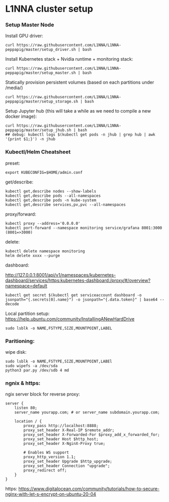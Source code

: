 # L1NNA cluster setup

### Setup Master Node

Install GPU driver:
```
curl https://raw.githubusercontent.com/L1NNA/L1NNA-peppapig/master/setup_driver.sh | bash
```
Install Kubernetes stack + Nvidia runtime + monitoring stack:
```
curl https://raw.githubusercontent.com/L1NNA/L1NNA-peppapig/master/setup_master.sh | bash
```
Statically provision persistent volumes (based on each partitions under /media/)
```
curl https://raw.githubusercontent.com/L1NNA/L1NNA-peppapig/master/setup_storage.sh | bash
```
Setup Jupyter hub (this will take a while as we need to compile a new docker image):
```
curl https://raw.githubusercontent.com/L1NNA/L1NNA-peppapig/master/setup_jhub.sh | bash
## debug: kubectl logs $(kubectl get pods -n jhub | grep hub | awk '{print $1;}') -n jhub 
```


### Kubectl/Helm Cheatsheet

preset:
```
export KUBECONFIG=$HOME/admin.conf
```

get/describe:
```
kubectl get,describe nodes --show-labels
kubectl get,describe pods --all-namespaces
kubectl get,describe pods -n kube-system
kubectl get,describe services,pv,pvc --all-namespaces
```
proxy/forward:
```
kubectl proxy --address='0.0.0.0'
kubectl port-forward --namespace monitoring service/grafana 8001:3000 (8001=>3000)
```

delete:
```
kubectl delete namespace monitoring
helm delete xxxx --purge
```

dashboard:

http://127.0.0.1:8001/api/v1/namespaces/kubernetes-dashboard/services/https:kubernetes-dashboard:/proxy/#/overview?namespace=default
```
kubectl get secret $(kubectl get serviceaccount dashboard -o jsonpath="{.secrets[0].name}") -o jsonpath="{.data.token}" | base64 --decode

```

Local partition setup:
https://help.ubuntu.com/community/InstallingANewHardDrive
```
sudo lsblk -o NAME,FSTYPE,SIZE,MOUNTPOINT,LABEL
```

### Paritioning:

wipe disk:
```
sudo lsblk -o NAME,FSTYPE,SIZE,MOUNTPOINT,LABEl
sudo wipefs -a /dev/sda
python3 par.py /dev/sdb 4 md
```


### ngnix & https:

ngix server block for reverse proxy:
```
server {
    listen 80;
    server_name yourapp.com; # or server_name subdomain.yourapp.com;

    location / {
        proxy_pass http://localhost:8888;
        proxy_set_header X-Real-IP $remote_addr;
        proxy_set_header X-Forwarded-For $proxy_add_x_forwarded_for;
        proxy_set_header Host $http_host;
        proxy_set_header X-NginX-Proxy true;

        # Enables WS support
        proxy_http_version 1.1;
        proxy_set_header Upgrade $http_upgrade;
        proxy_set_header Connection "upgrade";
        proxy_redirect off;
    }
}
```

https: https://www.digitalocean.com/community/tutorials/how-to-secure-nginx-with-let-s-encrypt-on-ubuntu-20-04
